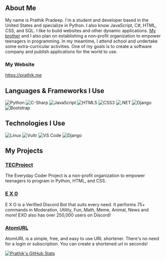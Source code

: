 ## About Me

My name is Prathik Pradeep. I'm a student and developer based in the United States and specialize in Python. I also know JavaScript, C#, HTML, CSS, and SQL. I like to build websites and other dynamic applications. [My brother](https://github.com/pranav-pradeep) and I also plan on establishing a non-profit organization to empower teenagers in programming. In my meantime, I attend school and undertake some extra-curricular activities. One of my goals is to create a software company and publish applications for the world to use.

### My Website
https://prathik.me

## Languages & Frameworks I Use
![Python](http://img.shields.io/badge/-Python-3776AB?style=for-the-badge&logo=python&logoColor=white)
![C-Sharp](http://img.shields.io/badge/C%23-239120?style=for-the-badge&logo=c-sharp&logoColor=white)
![JavaScript](http://img.shields.io/badge/JavaScript-F7DF1E?style=for-the-badge&logo=javascript&logoColor=black)
![HTML5](https://img.shields.io/badge/-HTML5-%23E44D27?style=for-the-badge&logo=html5&logoColor=white)
![CSS3](https://img.shields.io/badge/-CSS3-%231572B6?style=for-the-badge&logo=css3)
![.NET](http://img.shields.io/badge/.NET-5C2D91?style=for-the-badge&logo=.net&logoColor=white)
![Django](http://img.shields.io/badge/Django-092E20?style=for-the-badge&logo=django&logoColor=white)
![Bootstrap](https://img.shields.io/badge/Bootstrap-563D7C?style=for-the-badge&logo=bootstrap&logoColor=white)

## Technologies I Use
![Linux](http://img.shields.io/badge/Ubuntu-E95420?style=for-the-badge&logo=linux&logoColor=black)
![Vultr](https://img.shields.io/badge/Vultr-007bfc?style=for-the-badge&logo=vultr&logoColor=white)
![VS Code](http://img.shields.io/badge/-VS%20Code-007ACC?style=for-the-badge&logo=visual-studio-code&logoColor=white)
![Django](http://img.shields.io/badge/PostgreSQL-316192?style=for-the-badge&logo=postgresql&logoColor=white)

## My Projects

### [TECProject](https://coderproject.tech)
The Everyday Coder Project is a non-profit organization to
empower teenagers to program in Python, HTML, and CSS.

### [E X 0](https://exobot.xyz)
E X O is a Verified Discord Bot that suits every need.
It performs 75+ commands in Moderation, Utility,
Fun, Math, Meme, Animal, News and more! EXO also has
over 250,000 users on Discord!

### [AtomURL](https://github.com/PRA7H1K/atom)
AtomURL is a simple, free, and easy to use URL shortener.
There's no need for a login or subscription. You can create a
shortened url in seconds!

[![Prathik's GitHub Stats](https://github-readme-stats.vercel.app/api?username=PRA7H1K&show_icons=true&theme=vue)](https://github.com/pra7h1k)
